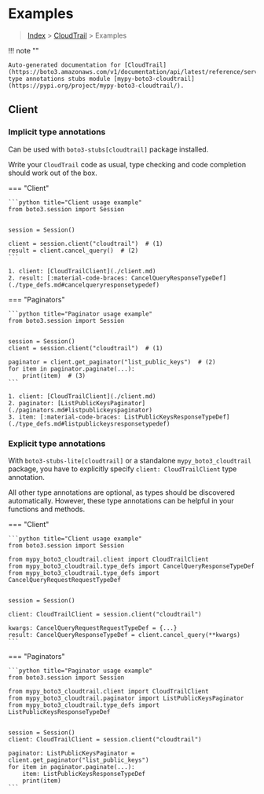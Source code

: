 # Examples

> [Index](../README.md) > [CloudTrail](./README.md) > Examples

!!! note ""

    Auto-generated documentation for [CloudTrail](https://boto3.amazonaws.com/v1/documentation/api/latest/reference/services/cloudtrail.html#CloudTrail)
    type annotations stubs module [mypy-boto3-cloudtrail](https://pypi.org/project/mypy-boto3-cloudtrail/).

## Client

### Implicit type annotations

Can be used with `boto3-stubs[cloudtrail]` package installed.

Write your `CloudTrail` code as usual,
type checking and code completion should work out of the box.


=== "Client"

    ```python title="Client usage example"
    from boto3.session import Session


    session = Session()

    client = session.client("cloudtrail")  # (1)
    result = client.cancel_query()  # (2)
    ```

    1. client: [CloudTrailClient](./client.md)
    2. result: [:material-code-braces: CancelQueryResponseTypeDef](./type_defs.md#cancelqueryresponsetypedef) 



=== "Paginators"

    ```python title="Paginator usage example"
    from boto3.session import Session


    session = Session()
    client = session.client("cloudtrail")  # (1)

    paginator = client.get_paginator("list_public_keys")  # (2)
    for item in paginator.paginate(...):
        print(item)  # (3)
    ```

    1. client: [CloudTrailClient](./client.md)
    2. paginator: [ListPublicKeysPaginator](./paginators.md#listpublickeyspaginator)
    3. item: [:material-code-braces: ListPublicKeysResponseTypeDef](./type_defs.md#listpublickeysresponsetypedef) 




### Explicit type annotations

With `boto3-stubs-lite[cloudtrail]`
or a standalone `mypy_boto3_cloudtrail` package, you have to explicitly specify `client: CloudTrailClient` type annotation.

All other type annotations are optional, as types should be discovered automatically.
However, these type annotations can be helpful in your functions and methods.


=== "Client"

    ```python title="Client usage example"
    from boto3.session import Session

    from mypy_boto3_cloudtrail.client import CloudTrailClient
    from mypy_boto3_cloudtrail.type_defs import CancelQueryResponseTypeDef
    from mypy_boto3_cloudtrail.type_defs import CancelQueryRequestRequestTypeDef


    session = Session()

    client: CloudTrailClient = session.client("cloudtrail")

    kwargs: CancelQueryRequestRequestTypeDef = {...}
    result: CancelQueryResponseTypeDef = client.cancel_query(**kwargs)
    ```



=== "Paginators"

    ```python title="Paginator usage example"
    from boto3.session import Session

    from mypy_boto3_cloudtrail.client import CloudTrailClient
    from mypy_boto3_cloudtrail.paginator import ListPublicKeysPaginator
    from mypy_boto3_cloudtrail.type_defs import ListPublicKeysResponseTypeDef


    session = Session()
    client: CloudTrailClient = session.client("cloudtrail")

    paginator: ListPublicKeysPaginator = client.get_paginator("list_public_keys")
    for item in paginator.paginate(...):
        item: ListPublicKeysResponseTypeDef
        print(item)
    ```




